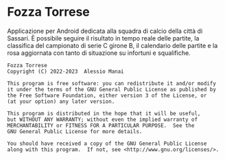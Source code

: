 # Fozza Torrese

Applicazione per Android dedicata alla squadra di calcio della città di Sassari. È possibile seguire il risultato in tempo reale delle partite, la classifica del campionato di serie C girone B, il calendario delle partite e la rosa aggiornata con tanto di situazione su infortuni e squalifiche. 

    Fozza Torrese
    Copyright (C) 2022-2023  Alessio Manai

    This program is free software: you can redistribute it and/or modify
    it under the terms of the GNU General Public License as published by
    the Free Software Foundation, either version 3 of the License, or
    (at your option) any later version.

    This program is distributed in the hope that it will be useful,
    but WITHOUT ANY WARRANTY; without even the implied warranty of
    MERCHANTABILITY or FITNESS FOR A PARTICULAR PURPOSE.  See the
    GNU General Public License for more details.

    You should have received a copy of the GNU General Public License
    along with this program.  If not, see <http://www.gnu.org/licenses/>.
